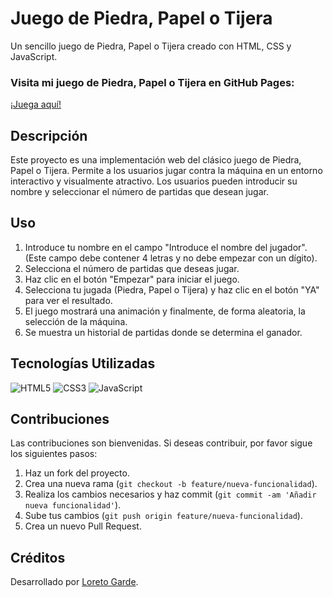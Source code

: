 # Juego de Piedra, Papel o Tijera

Un sencillo juego de Piedra, Papel o Tijera creado con HTML, CSS y JavaScript.

### Visita mi juego de Piedra, Papel o Tijera en GitHub Pages:

[¡Juega aquí!](https://loret0g.github.io/piedraPapelTijera/)


## Descripción

Este proyecto es una implementación web del clásico juego de Piedra, Papel o Tijera. Permite a los usuarios jugar contra la máquina en un entorno interactivo y visualmente atractivo. Los usuarios pueden introducir su nombre y seleccionar el número de partidas que desean jugar.


## Uso

1. Introduce tu nombre en el campo "Introduce el nombre del jugador". (Este campo debe contener 4 letras y no debe empezar con un dígito).
2. Selecciona el número de partidas que deseas jugar.
3. Haz clic en el botón "Empezar" para iniciar el juego.
4. Selecciona tu jugada (Piedra, Papel o Tijera) y haz clic en el botón "YA" para ver el resultado.
5. El juego mostrará una animación y finalmente, de forma aleatoria, la selección de la máquina.
6. Se muestra un historial de partidas donde se determina el ganador.

## Tecnologías Utilizadas


![HTML5](https://img.shields.io/badge/html5-%23E34F26.svg?style=for-the-badge&logo=html5&logoColor=white) ![CSS3](https://img.shields.io/badge/css3-%231572B6.svg?style=for-the-badge&logo=css3&logoColor=white) ![JavaScript](https://img.shields.io/badge/javascript-%23323330.svg?style=for-the-badge&logo=javascript&logoColor=%23F7DF1E) 

## Contribuciones

Las contribuciones son bienvenidas. Si deseas contribuir, por favor sigue los siguientes pasos:

1. Haz un fork del proyecto.
2. Crea una nueva rama (`git checkout -b feature/nueva-funcionalidad`).
3. Realiza los cambios necesarios y haz commit (`git commit -am 'Añadir nueva funcionalidad'`).
4. Sube tus cambios (`git push origin feature/nueva-funcionalidad`).
5. Crea un nuevo Pull Request.


## Créditos

Desarrollado por [Loreto Garde](https://github.com/loret0g).
